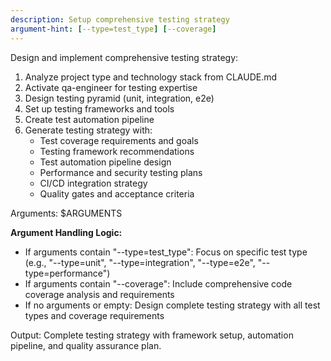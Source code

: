 ```yaml
---
description: Setup comprehensive testing strategy
argument-hint: [--type=test_type] [--coverage]
---
```


Design and implement comprehensive testing strategy:

1. Analyze project type and technology stack from CLAUDE.md
2. Activate qa-engineer for testing expertise
3. Design testing pyramid (unit, integration, e2e)
4. Set up testing frameworks and tools
5. Create test automation pipeline
6. Generate testing strategy with:
   - Test coverage requirements and goals
   - Testing framework recommendations
   - Test automation pipeline design
   - Performance and security testing plans
   - CI/CD integration strategy
   - Quality gates and acceptance criteria

Arguments: $ARGUMENTS

**Argument Handling Logic:**
- If arguments contain "--type=test_type": Focus on specific test type (e.g., "--type=unit", "--type=integration", "--type=e2e", "--type=performance")
- If arguments contain "--coverage": Include comprehensive code coverage analysis and requirements
- If no arguments or empty: Design complete testing strategy with all test types and coverage requirements

Output: Complete testing strategy with framework setup, automation pipeline, and quality assurance plan.
